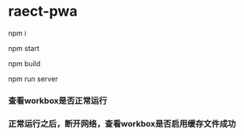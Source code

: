 # raect-pwa

npm i 

npm start 

npm build 

npm run server 

### 查看workbox是否正常运行

### 正常运行之后，断开网络，查看workbox是否启用缓存文件成功
